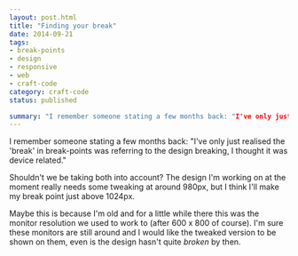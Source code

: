 ```yaml
---
layout: post.html
title: "Finding your break"
date: 2014-09-21
tags:
- break-points
- design
- responsive
- web
- craft-code
category: craft-code
status: published

summary: "I remember someone stating a few months back: "I've only just realised the 'break' in break-points was referring to the design breaking, I thought it was device related"
---
```


<p data-pullquote-bottom="I've only just realised the 'break' in break-points was referring to the design breaking, I thought it was device related.">I remember someone stating a few months back: "I've only just realised the 'break' in break-points was referring to the design breaking, I thought it was device related."</p>

Shouldn't we be taking both into account? The design I'm working on at the moment really needs some tweaking at around 980px, but I think I'll make my break point just above 1024px.

Maybe this is because I'm old and for a little while there this was the monitor resolution we used to work to (after 600 x 800 of course). I'm sure these monitors are still around and I would like the tweaked version to be shown on them, even is the design hasn't quite <i>broken</i> by then.
